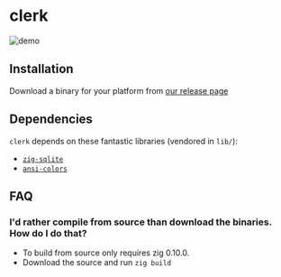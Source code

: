 # clerk

![demo](https://user-images.githubusercontent.com/2567177/201218226-0525ebe3-696e-45fb-a683-46353b770b03.gif)

## Installation

Download a binary for your platform from [our release page](https://github.com/malcolmstill/clerk/releases)

## Dependencies

`clerk` depends on these fantastic libraries (vendored in `lib/`):
- [`zig-sqlite`](https://github.com/vrischmann/zig-sqlite)
- [`ansi-colors`](https://github.com/ziglibs/ansi-term)

## FAQ

### I'd rather compile from source than download the binaries. How do I do that?

- To build from source only requires zig 0.10.0.
- Download the source and run `zig build`
